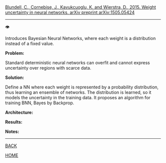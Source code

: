 [Blundell, C., Cornebise, J., Kavukcuoglu, K. and Wierstra, D., 2015. Weight uncertainty in neural networks. arXiv preprint arXiv:1505.05424](https://arxiv.org/pdf/1505.05424.pdf)

---

👁️

Introduces Bayesian Neural Networks, where each weight is a distribution instead of a fixed value. 

**Problem:**

Standard deterministic neural networks can overfit and cannot express uncertainty over regions with scarce data. 

**Solution:**

Define a NN where each weight is represented by a probability distribution, thus learning an ensemble of networks. The distribution is learned, so it models the uncertainty in the training data. It proposes an algorithm for training BNN, Bayes by Backprop.

**Architecture:**

**Results:**

**Notes:**

---

[BACK](../index.md)

[HOME](../../../index.md)